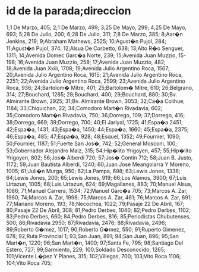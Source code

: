 # id de la parada;direccion
1;1 De Marzo, 405;
2;1 De Marzo, 499;
3;25 De Mayo, 299;
4;25 De Mayo, 693;
5;28 De Julio, 200;
6;28 De Julio, 311;
7;8 De Marzo, 385;
8;Aar�n Jenkins, 219;
9;Abraham Mathews, 2525;
10;Agust�n Pujol, 284;
11;Agust�n Pujol, 374;
12;Alsua De Corbetto, 638;
13;Alto R�o Senguer, 1311;
14;Avenida Domec Garc�a Norte, 239;
15;Avenida Juan Muzzio, 15-198;
16;Avenida Juan Muzzio, 258;
17;Avenida Juan Muzzio, 482;
18;Avenida Juan Xxiii, 1708;
19;Avenida Julio Argentino Roca, 1567;
20;Avenida Julio Argentino Roca, 1615;
21;Avenida Julio Argentino Roca, 2251;
22;Avenida Julio Argentino Roca, 2599;
23;Avenida Julio Argentino Roca, 936;
24;Bartolom� Mitre, 401;
25;Bartolom� Mitre, 610;
26;Belgrano, 314;
27;Bouchard, 1285;
28;Bouchard, 400;
29;Bouchard, 880;
30;Bv. Almirante Brown, 2925;
31;Bv. Almirante Brown, 3053;
32;Ca�a Colihue, 1184;
33;Chiquichan, 22;
34;Comodoro Mart�n Rivadavia, 602;
35;Comodoro Mart�n Rivadavia, 750;
36;Dorrego, 109;
37;Dorrego, 416;
38;Dorrego, 669;
39;Dorrego, 700;
40;El Jariyal, 1725;
41;Espa�a 2451;
42;Espa�a, 1431;
43;Espa�a, 1450;
44;Espa�a, 1660;
45;Espa�a, 2375;
46;Espa�a, 485;
47;Espa�a, 928;
48;Esquel, 1352;
49;Fournier, 1090;
50;Fournier, 1187;
51;Fuerte San Jos�, 742;
52;General Mosconi, 100;
53;Gobernador Alejandro Maiz, 315;
54;Hip�lito Yrigoyen, 457;
55;Hip�lito Yrigoyen, 802;
56;Jos� Alberdi 720;
57;Jos� Contin 712;
58;Juan B. Justo, 1172;
59;Juan Bautista Alberdi, 1240;
60;Juan Jose Meangolarra Y Moreno, 1005;
61;Juli�n Murga, 950;
62;La Pampa, 698;
63;Lewis Jones, 1336;
64;Lewis Jones, 200;
65;Lewis Jones, 919;
66;Los Alamos, 3900;
67;Luis Urtazun, 1005;
68;Luis Urtazun, 624;
69;Magallanes, 883;
70;Manuel Alsua, 1086;
71;Manuel Carrera, 1534;
72;Manuel Garc�a 705;
73;Marcos A. Zar, 1980;
74;Marcos A. Zar, 1998;
75;Marcos A. Zar, 461;
76;Marcos A. Zar, 691;
77;Mariano Moreno, 193;
78;Necochea, 1022;
79;Pasaje 22 De Abril, 167;
80;Pasaje 22 De Abril, 308;
81;Pedro Derbes, 1040;
82;Pedro Derbes, 1102;
83;Pedro Derbes, 660;
84;Pedro Derbes, 816;
85;Periodistas Chubutenses, 500;
86;Rivadavia 2950;
87;Rivadavia, 2476;
88;Rivadavia, 2496;
89;Roberto G�mez, 1017;
90;Roberto G�mez, 550;
91;Ruperto Gimenez, 678;
92;Ruta Provincial 1;
93;San Juan, 891;
94;San Juan, 896;
95;San Mart�n, 1220;
96;San Mart�n, 1400;
97;Santa Fe, 795;
98;Santiago Del Estero, 727;
99;Sarmiento, 229;
100;Soldado Desconocido, 1265;
101;Vicente L�pez Y Planes, 315;
102;Villegas, 700;
103;Vito Roca 1106;
104;Vito Roca 705;